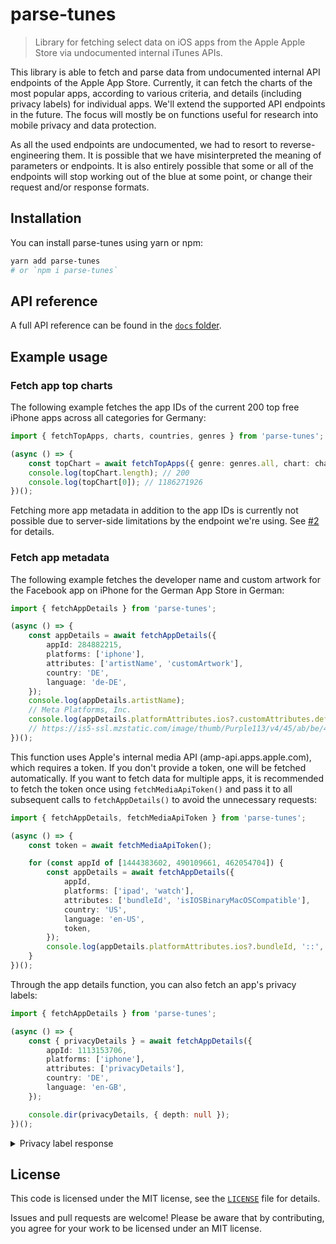 # parse-tunes

> Library for fetching select data on iOS apps from the Apple Apple Store via undocumented internal iTunes APIs.

This library is able to fetch and parse data from undocumented internal API endpoints of the Apple App Store. Currently, it can fetch the charts of the most popular apps, according to various criteria, and details (including privacy labels) for individual apps. We'll extend the supported API endpoints in the future. The focus will mostly be on functions useful for research into mobile privacy and data protection.

As all the used endpoints are undocumented, we had to resort to reverse-engineering them. It is possible that we have misinterpreted the meaning of parameters or endpoints. It is also entirely possible that some or all of the endpoints will stop working out of the blue at some point, or change their request and/or response formats.

## Installation

You can install parse-tunes using yarn or npm:

```sh
yarn add parse-tunes
# or `npm i parse-tunes`
```

## API reference

A full API reference can be found in the [`docs` folder](/docs/README.md).

## Example usage

### Fetch app top charts

The following example fetches the app IDs of the current 200 top free iPhone apps across all categories for Germany:

```ts
import { fetchTopApps, charts, countries, genres } from 'parse-tunes';

(async () => {
    const topChart = await fetchTopApps({ genre: genres.all, chart: charts.topFreeIphone, country: countries.DE });
    console.log(topChart.length); // 200
    console.log(topChart[0]); // 1186271926
})();
```

Fetching more app metadata in addition to the app IDs is currently not possible due to server-side limitations by the endpoint we're using. See [#2](https://github.com/tweaselORG/parse-tunes/issues/2) for details.

### Fetch app metadata

The following example fetches the developer name and custom artwork for the Facebook app on iPhone for the German App Store in German:

```ts
import { fetchAppDetails } from 'parse-tunes';

(async () => {
    const appDetails = await fetchAppDetails({
        appId: 284882215,
        platforms: ['iphone'],
        attributes: ['artistName', 'customArtwork'],
        country: 'DE',
        language: 'de-DE',
    });
    console.log(appDetails.artistName);
    // Meta Platforms, Inc.
    console.log(appDetails.platformAttributes.ios?.customAttributes.default.default.customArtwork.url);
    // https://is5-ssl.mzstatic.com/image/thumb/Purple113/v4/45/ab/be/45abbeac-3a7e-aa86-c1c5-007c09df6d7c/Icon-Production-0-1x_U007emarketing-0-7-0-85-220.png/{w}x{h}{c}.{f}
})();
```

This function uses Apple's internal media API (amp-api.apps.apple.com), which requires a token. If you don't provide a token, one will be fetched automatically. If you want to fetch data for multiple apps, it is recommended to fetch the token once using `fetchMediaApiToken()` and pass it to all subsequent calls to `fetchAppDetails()` to avoid the unnecessary requests:

```ts
import { fetchAppDetails, fetchMediaApiToken } from 'parse-tunes';

(async () => {
    const token = await fetchMediaApiToken();

    for (const appId of [1444383602, 490109661, 462054704]) {
        const appDetails = await fetchAppDetails({
            appId,
            platforms: ['ipad', 'watch'],
            attributes: ['bundleId', 'isIOSBinaryMacOSCompatible'],
            country: 'US',
            language: 'en-US',
            token,
        });
        console.log(appDetails.platformAttributes.ios?.bundleId, '::', appDetails.isIOSBinaryMacOSCompatible);
    }
})();
```

Through the app details function, you can also fetch an app's privacy labels:

```ts
import { fetchAppDetails } from 'parse-tunes';

(async () => {
    const { privacyDetails } = await fetchAppDetails({
        appId: 1113153706,
        platforms: ['iphone'],
        attributes: ['privacyDetails'],
        country: 'DE',
        language: 'en-GB',
    });

    console.dir(privacyDetails, { depth: null });
})();
```

<details>
<summary>Privacy label response</summary>
The response looks like this:

```ts
{
  managePrivacyChoicesUrl: null,
  privacyTypes: [
    {
      privacyType: 'Data Linked to You',
      identifier: 'DATA_LINKED_TO_YOU',
      description: 'The following data, which may be collected and linked to your identity, may be used for the following purposes:',
      dataCategories: [],
      purposes: [
        {
          purpose: 'Analytics',
          identifier: 'ANALYTICS',
          dataCategories: [
            {
              dataCategory: 'Location',
              identifier: 'LOCATION',
              dataTypes: [ 'Coarse Location' ]
            },
            {
              dataCategory: 'Identifiers',
              identifier: 'IDENTIFIERS',
              dataTypes: [ 'User ID', 'Device ID' ]
            },
            {
              dataCategory: 'Usage Data',
              identifier: 'USAGE_DATA',
              dataTypes: [ 'Product Interaction' ]
            },
            {
              dataCategory: 'Diagnostics',
              identifier: 'DIAGNOSTICS',
              dataTypes: [ 'Performance Data' ]
            }
          ]
        },
        {
          purpose: 'App Functionality',
          identifier: 'APP_FUNCTIONALITY',
          dataCategories: [
            {
              dataCategory: 'Location',
              identifier: 'LOCATION',
              dataTypes: [ 'Precise Location', 'Coarse Location' ]
            },
            {
              dataCategory: 'Contact Info',
              identifier: 'CONTACT_INFO',
              dataTypes: [ 'Email Address', 'Name', 'Phone Number' ]
            },
            {
              dataCategory: 'Contacts',
              identifier: 'CONTACTS',
              dataTypes: [ 'Contacts' ]
            },
            {
              dataCategory: 'User Content',
              identifier: 'USER_CONTENT',
              dataTypes: [
                'Photos or Videos',
                'Audio Data',
                'Other User Content'
              ]
            },
            {
              dataCategory: 'Identifiers',
              identifier: 'IDENTIFIERS',
              dataTypes: [ 'User ID', 'Device ID' ]
            },
            {
              dataCategory: 'Usage Data',
              identifier: 'USAGE_DATA',
              dataTypes: [ 'Product Interaction' ]
            },
            {
              dataCategory: 'Diagnostics',
              identifier: 'DIAGNOSTICS',
              dataTypes: [
                'Crash Data',
                'Performance Data',
                'Other Diagnostic Data'
              ]
            }
          ]
        }
      ]
    }
  ]
}
```

</details>

## License

This code is licensed under the MIT license, see the [`LICENSE`](LICENSE) file for details.

Issues and pull requests are welcome! Please be aware that by contributing, you agree for your work to be licensed under an MIT license.
